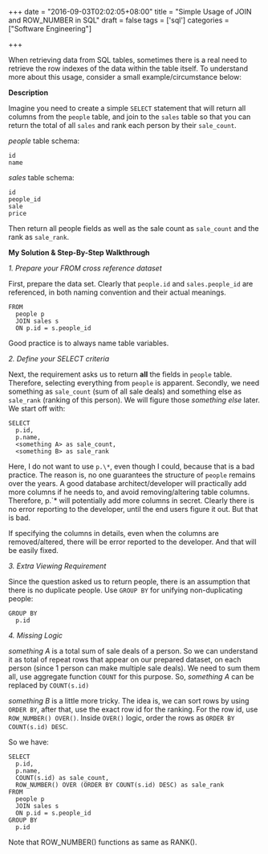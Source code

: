 +++
date = "2016-09-03T02:02:05+08:00"
title = "Simple Usage of JOIN and ROW_NUMBER in SQL"
draft = false
tags = ['sql']
categories = ["Software Engineering"]

+++

When retrieving data from SQL tables, sometimes there is a real need to retrieve the row indexes of the data within the table itself. To understand more about this usage, consider a small example/circumstance below:

**Description**

Imagine you need to create a simple `SELECT` statement that will return all columns from the `people` table, and join to the `sales` table so that you can return the total of all `sales` and rank each person by their `sale_count`.

*people* table schema:

    id  
    name

*sales* table schema:

    id      
    people_id   
    sale     
    price    

Then return all people fields as well as the sale count as `sale_count` and the rank as `sale_rank`.

**My Solution & Step-By-Step Walkthrough**

*1. Prepare your FROM cross reference dataset*

First, prepare the data set. Clearly that `people.id` and `sales.people_id` are referenced, in both naming convention and their actual meanings.

    FROM
      people p
      JOIN sales s
      ON p.id = s.people_id

Good practice is to always name table variables.

*2. Define your SELECT criteria*

Next, the requirement asks us to return **all** the fields in `people` table. Therefore, selecting everything from `people` is apparent. Secondly, we need something as `sale_count` (sum of all sale deals) and something else as `sale_rank` (ranking of this person). We will figure those *something else* later. We start off with:

    SELECT
      p.id,
      p.name,
      <something A> as sale_count,
      <something B> as sale_rank

Here, I do not want to use `p.\*`, even though I could, because that is a bad practice. The reason is, no one guarantees the structure of `people` remains over the years. A good database architect/developer will practically add more columns if he needs to, and avoid removing/altering table columns. Therefore, p.`* will potentially add more columns in secret. Clearly there is no error reporting to the developer, until the end users figure it out. But that is bad.

If specifying the columns in details, even when the columns are removed/altered, there will be error reported to the developer. And that will be easily fixed.

*3. Extra Viewing Requirement*

Since the question asked us to return people, there is an assumption that there is no duplicate people. Use `GROUP BY` for unifying non-duplicating people:

    GROUP BY
      p.id

*4. Missing Logic*

*something A* is a total sum of sale deals of a person. So we can understand it as total of repeat rows that appear on our prepared dataset, on each person (since 1 person can make multiple sale deals). We need to sum them all, use aggregate function `COUNT` for this purpose. So, *something A* can be replaced by `COUNT(s.id)`

*something B* is a little more tricky. The idea is, we can sort rows by using `ORDER BY`, after that, use the exact row id for the ranking. For the row id, use `ROW_NUMBER() OVER()`. Inside `OVER()` logic, order the rows as `ORDER BY COUNT(s.id) DESC`.

So we have:

    SELECT 
      p.id,
      p.name,
      COUNT(s.id) as sale_count,
      ROW_NUMBER() OVER (ORDER BY COUNT(s.id) DESC) as sale_rank
    FROM
      people p
      JOIN sales s
      ON p.id = s.people_id
    GROUP BY
      p.id

Note that ROW_NUMBER() functions as same as RANK().